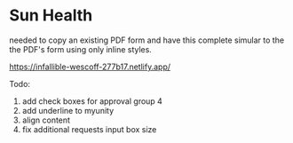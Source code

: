 # Sun Health 

needed to copy an existing PDF form and have this complete simular to the the PDF's form using only inline styles. 

https://infallible-wescoff-277b17.netlify.app/

Todo:

1. add check boxes for approval group 4
2. add underline to myunity
3. align content
4. fix additional requests input box size


